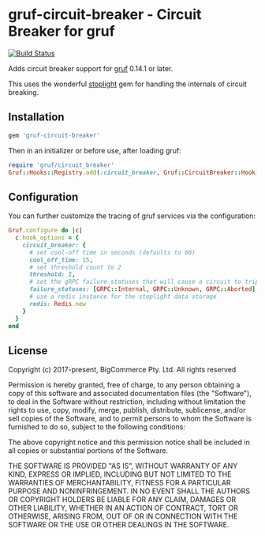 # gruf-circuit-breaker - Circuit Breaker for gruf

[![Build Status](https://travis-ci.com/bigcommerce/gruf-circuit-breaker.svg?token=D3Cc4LCF9BgpUx4dpPpv&branch=master)](https://travis-ci.com/bigcommerce/gruf-circuit-breaker)

Adds circuit breaker support for [gruf](https://github.com/bigcommerce/gruf) 0.14.1 or later.

This uses the wonderful [stoplight](https://github.com/orgsync/stoplight) gem for handling
the internals of circuit breaking.

## Installation

```ruby
gem 'gruf-circuit-breaker'
```

Then in an initializer or before use, after loading gruf:

```ruby
require 'gruf/circuit_breaker'
Gruf::Hooks::Registry.add(:circuit_breaker, Gruf::CircuitBreaker::Hook)
```

## Configuration

You can further customize the tracing of gruf services via the configuration:

```ruby
Gruf.configure do |c|
  c.hook_options = {
    circuit_breaker: {
      # set cool-off time in seconds (defaults to 60)
      cool_off_time: 15, 
      # set threshold count to 2
      threshold: 2, 
      # set the gRPC failure statuses that will cause a circuit to trip 
      failure_statuses: [GRPC::Internal, GRPC::Unknown, GRPC::Aborted],
      # use a redis instance for the stoplight data storage
      redis: Redis.new
    }
  }
end
```

## License

Copyright (c) 2017-present, BigCommerce Pty. Ltd. All rights reserved 

Permission is hereby granted, free of charge, to any person obtaining a copy of this software and associated 
documentation files (the "Software"), to deal in the Software without restriction, including without limitation the 
rights to use, copy, modify, merge, publish, distribute, sublicense, and/or sell copies of the Software, and to permit 
persons to whom the Software is furnished to do so, subject to the following conditions:

The above copyright notice and this permission notice shall be included in all copies or substantial portions of the 
Software.

THE SOFTWARE IS PROVIDED "AS IS", WITHOUT WARRANTY OF ANY KIND, EXPRESS OR IMPLIED, INCLUDING BUT NOT LIMITED TO THE 
WARRANTIES OF MERCHANTABILITY, FITNESS FOR A PARTICULAR PURPOSE AND NONINFRINGEMENT. IN NO EVENT SHALL THE AUTHORS OR 
COPYRIGHT HOLDERS BE LIABLE FOR ANY CLAIM, DAMAGES OR OTHER LIABILITY, WHETHER IN AN ACTION OF CONTRACT, TORT OR 
OTHERWISE, ARISING FROM, OUT OF OR IN CONNECTION WITH THE SOFTWARE OR THE USE OR OTHER DEALINGS IN THE SOFTWARE.
